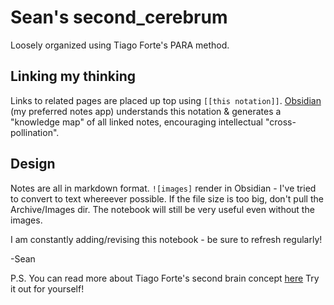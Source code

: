 # Sean's second_cerebrum
Loosely organized using Tiago Forte's PARA method.

## Linking my thinking
Links to related pages are placed up top using `[[this notation]]`. [Obsidian](https://obsidian.md/) (my preferred notes app) understands this notation & generates a "knowledge map" of all linked notes, encouraging intellectual "cross-pollination".

## Design
Notes are all in markdown format. `![images]` render in Obsidian - I've tried to convert to text whereever possible. If the file size is too big, don't pull the Archive/Images dir. The notebook will still be very useful even without the images.

I am constantly adding/revising this notebook - be sure to refresh regularly!

-Sean

P.S. You can read more about Tiago Forte's second brain concept [here](https://fortelabs.co/blog/basboverview/) Try it out for yourself!

